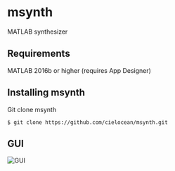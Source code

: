 # msynth
MATLAB synthesizer

## Requirements
MATLAB 2016b or higher (requires App Designer)

## Installing msynth
Git clone msynth
<pre><code>$ git clone https://github.com/cielocean/msynth.git</code></pre>

## GUI
![GUI](https://github.com/cielocean/msynth/m-synthGUI.png "GUI")

